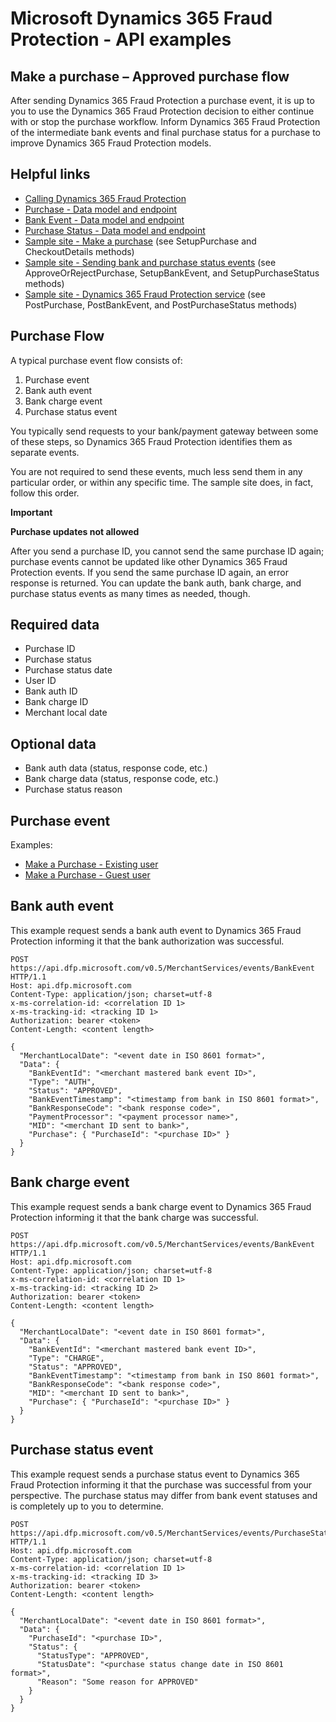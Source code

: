 # Microsoft Dynamics 365 Fraud Protection - API examples
## Make a purchase – Approved purchase flow

After sending Dynamics 365 Fraud Protection a purchase event, it is up to you to use the Dynamics 365 Fraud Protection decision to either continue with or stop the purchase workflow. Inform Dynamics 365 Fraud Protection of the intermediate bank events and final purchase status for a purchase to improve Dynamics 365 Fraud Protection models.

## Helpful links
- [Calling Dynamics 365 Fraud Protection](./Authenticate&#32;and&#32;call&#32;Fraud&#32;Protection.md)
- [Purchase - Data model and endpoint](https://apidocs.microsoft.com/services/dynamics365fraudprotection#/Events/V0.5MerchantservicesEventsPurchasePost)
- [Bank Event - Data model and endpoint](https://apidocs.microsoft.com/services/dynamics365fraudprotection#/Events/V0.5MerchantservicesEventsBankEventPost)
- [Purchase Status - Data model and endpoint](https://apidocs.microsoft.com/services/dynamics365fraudprotection#/Events/V0.5MerchantservicesEventsPurchaseStatusPost)
- [Sample site - Make a purchase](../src/Web/Controllers/BasketController.cs) (see SetupPurchase and CheckoutDetails methods)
- [Sample site - Sending bank and purchase status events](../src/Web/Controllers/BasketController.cs) (see ApproveOrRejectPurchase, SetupBankEvent, and SetupPurchaseStatus methods)
- [Sample site - Dynamics 365 Fraud Protection service](../src/Infrastructure/Services/FraudProtectionService.cs) (see PostPurchase, PostBankEvent, and PostPurchaseStatus methods)

## Purchase Flow
A typical purchase event flow consists of:
1. Purchase event
1. Bank auth event
1. Bank charge event
1. Purchase status event

You typically send requests to your bank/payment gateway between some of these steps, so Dynamics 365 Fraud Protection identifies them as separate events. 

You are not required to send these events, much less send them in any particular order, or within any specific time. The sample site does, in fact, follow this order. 

**Important**

**Purchase updates not allowed**

After you send a purchase ID, you cannot send the same purchase ID again; purchase events cannot be updated like other Dynamics 365 Fraud Protection events. If you send the same purchase ID again, an error response is returned. You can update the bank auth, bank charge, and purchase status events as many times as needed, though.

## Required data
- Purchase ID
- Purchase status
- Purchase status date
- User ID
- Bank auth ID
- Bank charge ID
- Merchant local date

## Optional data
- Bank auth data (status, response code, etc.)
- Bank charge data (status, response code, etc.)
- Purchase status reason

## Purchase event
Examples:
- [Make a Purchase - Existing user](./Make&#32;a&#32;purchase&#32;-&#32;Existing&#32;user.md)
- [Make a Purchase - Guest user](./Make&#32;a&#32;purchase&#32;-&#32;Guest&#32;user.md)

## Bank auth event
This example request sends a bank auth event to Dynamics 365 Fraud Protection informing it that the bank authorization was successful.
```http
POST https://api.dfp.microsoft.com/v0.5/MerchantServices/events/BankEvent HTTP/1.1
Host: api.dfp.microsoft.com
Content-Type: application/json; charset=utf-8
x-ms-correlation-id: <correlation ID 1>
x-ms-tracking-id: <tracking ID 1>
Authorization: bearer <token>
Content-Length: <content length>

{
  "MerchantLocalDate": "<event date in ISO 8601 format>",
  "Data": {
    "BankEventId": "<merchant mastered bank event ID>",
    "Type": "AUTH",
    "Status": "APPROVED",
    "BankEventTimestamp": "<timestamp from bank in ISO 8601 format>",
    "BankResponseCode": "<bank response code>",
    "PaymentProcessor": "<payment processor name>",
    "MID": "<merchant ID sent to bank>",
    "Purchase": { "PurchaseId": "<purchase ID>" }
  }
}
```

## Bank charge event
This example request sends a bank charge event to Dynamics 365 Fraud Protection informing it that the bank charge was successful.
```http
POST https://api.dfp.microsoft.com/v0.5/MerchantServices/events/BankEvent HTTP/1.1
Host: api.dfp.microsoft.com
Content-Type: application/json; charset=utf-8
x-ms-correlation-id: <correlation ID 1>
x-ms-tracking-id: <tracking ID 2>
Authorization: bearer <token>
Content-Length: <content length>

{
  "MerchantLocalDate": "<event date in ISO 8601 format>",
  "Data": {
    "BankEventId": "<merchant mastered bank event ID>",
    "Type": "CHARGE",
    "Status": "APPROVED",
    "BankEventTimestamp": "<timestamp from bank in ISO 8601 format>",
    "BankResponseCode": "<bank response code>",
    "MID": "<merchant ID sent to bank>",
    "Purchase": { "PurchaseId": "<purchase ID>" }
  }
}
```

## Purchase status event
This example request sends a purchase status event to Dynamics 365 Fraud Protection informing it that the purchase was successful from your perspective. The purchase status may differ from bank event statuses and is completely up to you to determine.
```http
POST https://api.dfp.microsoft.com/v0.5/MerchantServices/events/PurchaseStatus HTTP/1.1
Host: api.dfp.microsoft.com
Content-Type: application/json; charset=utf-8
x-ms-correlation-id: <correlation ID 1>
x-ms-tracking-id: <tracking ID 3>
Authorization: bearer <token>
Content-Length: <content length>

{
  "MerchantLocalDate": "<event date in ISO 8601 format>",
  "Data": {
    "PurchaseId": "<purchase ID>",
    "Status": {
      "StatusType": "APPROVED",
      "StatusDate": "<purchase status change date in ISO 8601 format>",
      "Reason": "Some reason for APPROVED"
    }
  }
}
```
